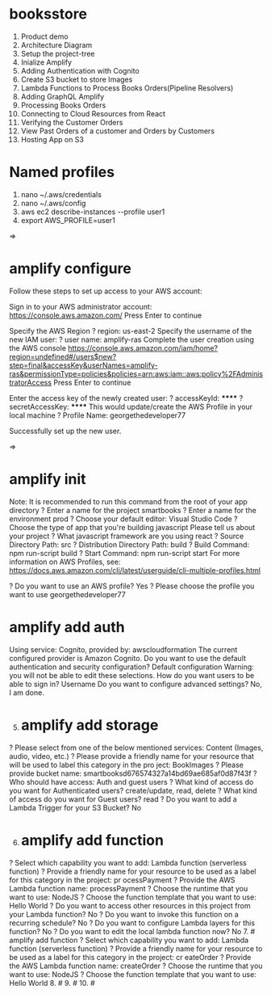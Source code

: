 # booksstore

1. Product demo
2. Architecture Diagram
3. Setup the project-tree
4. Inialize Amplify
5. Adding Authentication with Cognito
6. Create S3 bucket to store Images
7. Lambda Functions to Process Books Orders(Pipeline Resolvers)
8. Adding GraphQL Amplify
9. Processing Books Orders
10. Connecting to Cloud Resources from React
11. Verifying the Customer Orders
12. View Past Orders of a customer and Orders by Customers
13. Hosting App on S3

 # Named profiles
1. nano ~/.aws/credentials
2. nano ~/.aws/config
3. aws ec2 describe-instances --profile user1
4. export AWS_PROFILE=user1

=>
# amplify configure
Follow these steps to set up access to your AWS account:

Sign in to your AWS administrator account:
https://console.aws.amazon.com/
Press Enter to continue

Specify the AWS Region
? region: us-east-2
Specify the username of the new IAM user:
? user name: amplify-ras
Complete the user creation using the AWS console
https://console.aws.amazon.com/iam/home?region=undefined#/users$new?step=final&accessKey&userNames=amplify-ras&permissionType=policies&policies=arn:aws:iam::aws:policy%2FAdministratorAccess
Press Enter to continue

Enter the access key of the newly created user:
? accessKeyId: ********\*\*\*\*********
? secretAccessKey: ******************\*\*\*\*******************
This would update/create the AWS Profile in your local machine
? Profile Name: georgethedeveloper77

Successfully set up the new user.

=>
# amplify init
Note: It is recommended to run this command from the root of your app directory
? Enter a name for the project smartbooks
? Enter a name for the environment prod
? Choose your default editor: Visual Studio Code
? Choose the type of app that you're building javascript
Please tell us about your project
? What javascript framework are you using react
? Source Directory Path: src
? Distribution Directory Path: build
? Build Command: npm run-script build
? Start Command: npm run-script start
For more information on AWS Profiles, see:
https://docs.aws.amazon.com/cli/latest/userguide/cli-multiple-profiles.html

? Do you want to use an AWS profile? Yes
? Please choose the profile you want to use georgethedeveloper77


# amplify add auth
Using service: Cognito, provided by: awscloudformation
 The current configured provider is Amazon Cognito.
 Do you want to use the default authentication and security configuration? Default configuration
 Warning: you will not be able to edit these selections.
 How do you want users to be able to sign in? Username
 Do you want to configure advanced settings? No, I am done.

5. # amplify add storage
? Please select from one of the below mentioned services: Content (Images, audio, video, etc.)
? Please provide a friendly name for your resource that will be used to label this category in the pro
ject: BookImages
? Please provide bucket name: smartbooksd676574327a14bd69ae685af0d87f43f
? Who should have access: Auth and guest users
? What kind of access do you want for Authenticated users? create/update, read, delete
? What kind of access do you want for Guest users? read
? Do you want to add a Lambda Trigger for your S3 Bucket? No

6. # amplify add function
? Select which capability you want to add: Lambda function (serverless function)
? Provide a friendly name for your resource to be used as a label for this category in the project: pr
ocessPayment
? Provide the AWS Lambda function name: processPayment
? Choose the runtime that you want to use: NodeJS
? Choose the function template that you want to use: Hello World
? Do you want to access other resources in this project from your Lambda function? No
? Do you want to invoke this function on a recurring schedule? No
? Do you want to configure Lambda layers for this function? No
? Do you want to edit the local lambda function now? No
7. #  amplify add function
? Select which capability you want to add: Lambda function (serverless function)
? Provide a friendly name for your resource to be used as a label for this category in the project: cr
eateOrder
? Provide the AWS Lambda function name: createOrder
? Choose the runtime that you want to use: NodeJS
? Choose the function template that you want to use: Hello World
8. # 
9. # 
10. # 